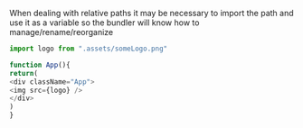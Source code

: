 When dealing with relative paths it may be necessary to import the path and use it as a variable so the bundler will know how to manage/rename/reorganize

```js
import logo from ".assets/someLogo.png"

function App(){
return(
<div className="App">
<img src={logo} />
</div>
)
}
```